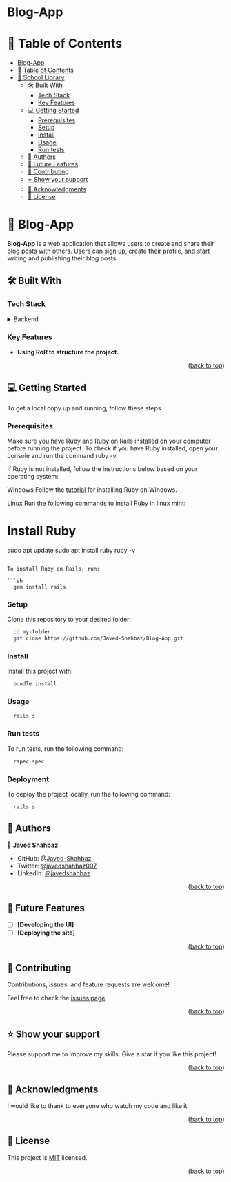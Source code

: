 # Blog-App

# 📗 Table of Contents

- [Blog-App](#Blog-App)
- [📗 Table of Contents](#-table-of-contents)
- [📖 School Library ](#-school-library-)
  - [🛠 Built With ](#-built-with-)
    - [Tech Stack ](#tech-stack-)
    - [Key Features ](#key-features-)
  - [💻 Getting Started ](#-getting-started-)
    - [Prerequisites](#prerequisites)
    - [Setup](#setup)
    - [Install](#install)
    - [Usage](#usage)
    - [Run tests](#run-tests)
  - [👥 Authors ](#-authors-)
  - [🔭 Future Features ](#-future-features-)
  - [🤝 Contributing ](#-contributing-)
  - [⭐️ Show your support ](#️-show-your-support-)
  - [🙏 Acknowledgments ](#-acknowledgments-)
  - [📝 License ](#-license-)

<!-- PROJECT DESCRIPTION -->

# 📖 Blog-App <a name="about-project"></a>

**Blog-App** is a web application that allows users to create and share their blog posts with others. Users can sign up, create their profile, and start writing and publishing their blog posts. 

## 🛠 Built With <a name="built-with"></a>

### Tech Stack <a name="tech-stack"></a>

<details>
<summary>Backend</summary>
  <ul>
    <li><a href="https://www.ruby-lang.org/en/documentation/installation/">Ruby</a></li>
    <li><a href="https://rubyonrails.org/">Ruby on Rails</a></li>
  </ul>

  <summary>Database</summary>
  <ul>
    <li><a href="https://www.postgresql.org/">PostgreSLQ</a></li>
    
  </ul>
</details>

<!-- Features -->

### Key Features <a name="key-features"></a>

- **Using RoR to structure the project.**

<p align="right">(<a href="#readme-top">back to top</a>)</p>

<!-- GETTING STARTED -->

## 💻 Getting Started <a name="getting-started"></a>

To get a local copy up and running, follow these steps.

### Prerequisites

Make sure you have Ruby and Ruby on Rails installed on your computer before running the project. To check if you have Ruby installed, open your console and run the command ruby -v.

If Ruby is not installed, follow the instructions below based on your operating system:

Windows
Follow the [tutorial](https://gorails.com/setup/windows/10) for installing Ruby on Windows.

Linux
Run the following commands to install Ruby in linux mint:
  # Install Ruby
sudo apt update
sudo apt install ruby
  ruby -v
```

To install Ruby on Rails, run:

```sh
  gem install rails
```

### Setup

Clone this repository to your desired folder:

```sh
  cd my-folder
  git clone https://github.com/Javed-Shahbaz/Blog-App.git
```

### Install

Install this project with:

```sh
  bundle install 
```

### Usage

```sh
  rails s
```

### Run tests

To run tests, run the following command:

```sh
  rspec spec
```

### Deployment
To deploy the project locally, run the following command:

```sh
  rails s
```

<!-- AUTHORS -->

## 👥 Authors <a name="authors"></a>

👤 **Javed Shahbaz**

- GitHub: [@Javed-Shahbaz](https://github.com/Javed-Shahbaz)
- Twitter: [@javedshahbaz007](https://twitter.com/javedshahbaz007)
- LinkedIn: [@javedshahbaz](https://www.linkedin.com/in/javedshahbaz/)


<p align="right">(<a href="#readme-top">back to top</a>)</p>

<!-- FUTURE FEATURES -->

## 🔭 Future Features <a name="future-features"></a>

- [ ] **[Developing the UI]**
- [ ] **[Deploying the site]**

<p align="right">(<a href="#readme-top">back to top</a>)</p>

<!-- CONTRIBUTING -->

## 🤝 Contributing <a name="contributing"></a>

Contributions, issues, and feature requests are welcome!

Feel free to check the [issues page](https://github.com/Javed-Shahbaz/Blog-App/issues).

<p align="right">(<a href="#readme-top">back to top</a>)</p>

<!-- SUPPORT -->

## ⭐️ Show your support <a name="support"></a>

Please support me to improve my skills. Give a star if you like this project!

<p align="right">(<a href="#readme-top">back to top</a>)</p>

<!-- ACKNOWLEDGEMENTS -->

## 🙏 Acknowledgments <a name="acknowledgements"></a>

I would like to thank to everyone who watch my code and like it.

<p align="right">(<a href="#readme-top">back to top</a>)</p>

<!-- LICENSE -->

## 📝 License <a name="license"></a>

This project is [MIT](./License.md) licensed.

<p align="right">(<a href="#readme-top">back to top</a>)</p>